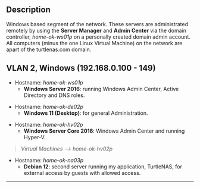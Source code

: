 
## Description

Windows based segment of the network. These servers are administrated remotely by using the **Server Manager** and **Admin Center** via the domain controller, *home-ok-ws01p* on a personally created domain admin account. All computers (minus the one Linux Virtual Machine) on the network are apart of the turtlenas.com domain.

## VLAN 2, Windows (192.168.0.100 - 149)

- Hostname: *home-ok-ws01p*
  - **Windows Server 2016**: running Windows Admin Center, Active Directory and DNS roles.
>
- Hostname: *home-ok-de02p*
  - **Windows 11 (Desktop)**: for general Administration.
>
- Hostname: *home-ok-hv02p*
  - **Windows Server Core 2016**: Windows Admin Center and running Hyper-V.
> *Virtual Machines --> home-ok-hv02p*
- Hostname: *home-ok-na03p*
  - **Debian 12**: second server running my application, TurtleNAS, for external access by guests with allowed access.
______________________________________________________________________________

